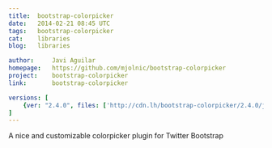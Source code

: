 ```yaml
---
title:	bootstrap-colorpicker
date:	2014-02-21 08:45 UTC
tags:	bootstrap-colorpicker
cat:	libraries
blog:	libraries

author:		Javi Aguilar
homepage:	https://github.com/mjolnic/bootstrap-colorpicker
project:	bootstrap-colorpicker
link:		bootstrap-colorpicker

versions: [
	{ver: "2.4.0", files: ['http://cdn.lh/bootstrap-colorpicker/2.4.0/js/bootstrap-colorpicker.min.js', 'http://cdn.lh/bootstrap-colorpicker/2.4.0/css/bootstrap-colorpicker.min.css']},
]
---
```


A nice and customizable colorpicker plugin for Twitter Bootstrap